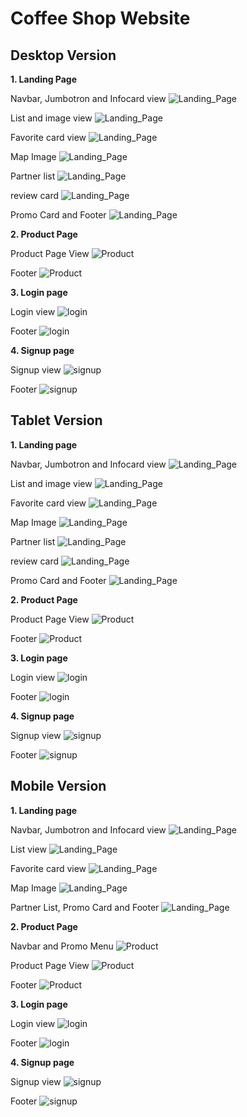 # Coffee Shop Website

## Desktop Version

**1. Landing Page**

Navbar, Jumbotron and Infocard view
![Landing_Page](https://raw.githubusercontent.com/farizian/week5/master/screenshot/landingpage/desktop/landingpage1.png)

List  and image view
![Landing_Page](https://raw.githubusercontent.com/farizian/week5/master/screenshot/landingpage/desktop/landingpage2.png)

Favorite card view
![Landing_Page](https://raw.githubusercontent.com/farizian/week5/master/screenshot/landingpage/desktop/landingpage3.png)

Map Image
![Landing_Page](https://raw.githubusercontent.com/farizian/week5/master/screenshot/landingpage/desktop/landingpage4.png)

Partner list
![Landing_Page](https://raw.githubusercontent.com/farizian/week5/master/screenshot/landingpage/desktop/landingpage5.png)

review card
![Landing_Page](https://raw.githubusercontent.com/farizian/week5/master/screenshot/landingpage/desktop/landingpage6.png)

Promo Card and Footer
![Landing_Page](https://raw.githubusercontent.com/farizian/week5/master/screenshot/landingpage/desktop/landingpage7.png)

**2. Product Page**

Product Page View
![Product](https://raw.githubusercontent.com/farizian/week5/master/screenshot/product/desktop/product1.png)

Footer
![Product](https://raw.githubusercontent.com/farizian/week5/master/screenshot/product/desktop/product2.png)

**3. Login page**

Login view
![login](https://raw.githubusercontent.com/farizian/week5/master/screenshot/login/desktop/login1.png)

Footer
![login](https://raw.githubusercontent.com/farizian/week5/master/screenshot/login/desktop/login2.png)

**4. Signup page**

Signup view
![signup](https://raw.githubusercontent.com/farizian/week5/master/screenshot/signup/desktop/signup1.png)

Footer
![signup](https://raw.githubusercontent.com/farizian/week5/master/screenshot/signup/desktop/signup2.png)

## Tablet Version

**1. Landing page**

Navbar, Jumbotron and Infocard view
![Landing_Page](https://raw.githubusercontent.com/farizian/week5/master/screenshot/landingpage/ipad/landingpage1.png)

List  and image view
![Landing_Page](https://raw.githubusercontent.com/farizian/week5/master/screenshot/landingpage/ipad/landingpage2.png)

Favorite card view
![Landing_Page](https://raw.githubusercontent.com/farizian/week5/master/screenshot/landingpage/ipad/landingpage3.png)

Map Image
![Landing_Page](https://raw.githubusercontent.com/farizian/week5/master/screenshot/landingpage/ipad/landingpage4.png)

Partner list
![Landing_Page](https://raw.githubusercontent.com/farizian/week5/master/screenshot/landingpage/ipad/landingpage5.png)

review card
![Landing_Page](https://raw.githubusercontent.com/farizian/week5/master/screenshot/landingpage/ipad/landingpage6.png)

Promo Card and Footer
![Landing_Page](https://raw.githubusercontent.com/farizian/week5/master/screenshot/landingpage/ipad/landingpage7.png)

**2. Product Page**

Product Page View
![Product](https://raw.githubusercontent.com/farizian/week5/master/screenshot/product/ipad/product1.png)

Footer
![Product](https://raw.githubusercontent.com/farizian/week5/master/screenshot/product/ipad/product2.png)

**3. Login page**

Login view
![login](https://raw.githubusercontent.com/farizian/week5/master/screenshot/login/ipad/login1.png)

Footer
![login](https://raw.githubusercontent.com/farizian/week5/master/screenshot/login/ipad/login2.png)

**4. Signup page**

Signup view
![signup](https://raw.githubusercontent.com/farizian/week5/master/screenshot/signup/ipad/signup1.png)

Footer
![signup](https://raw.githubusercontent.com/farizian/week5/master/screenshot/signup/ipad/signup2.png)

## Mobile Version

**1. Landing page**

Navbar, Jumbotron and Infocard view
![Landing_Page](https://raw.githubusercontent.com/farizian/week5/master/screenshot/landingpage/mobile/landingpage1.png)

List view
![Landing_Page](https://raw.githubusercontent.com/farizian/week5/master/screenshot/landingpage/mobile/landingpage2.png)

Favorite card view
![Landing_Page](https://raw.githubusercontent.com/farizian/week5/master/screenshot/landingpage/mobile/landingpage3.png)

Map Image
![Landing_Page](https://raw.githubusercontent.com/farizian/week5/master/screenshot/landingpage/mobile/landingpage4.png)

Partner List, Promo Card and Footer
![Landing_Page](https://raw.githubusercontent.com/farizian/week5/master/screenshot/landingpage/mobile/landingpage5.png)

**2. Product Page**

Navbar and Promo Menu
![Product](https://raw.githubusercontent.com/farizian/week5/master/screenshot/product/mobile/product1.png)

Product Page View
![Product](https://raw.githubusercontent.com/farizian/week5/master/screenshot/product/mobile/product2.png)

Footer
![Product](https://raw.githubusercontent.com/farizian/week5/master/screenshot/product/mobile/product3.png)

**3. Login page**

Login view
![login](https://raw.githubusercontent.com/farizian/week5/master/screenshot/login/mobile/login1.png)

Footer
![login](https://raw.githubusercontent.com/farizian/week5/master/screenshot/login/mobile/login2.png)

**4. Signup page**

Signup view
![signup](https://raw.githubusercontent.com/farizian/week5/master/screenshot/signup/mobile/signup1.png)

Footer
![signup](https://raw.githubusercontent.com/farizian/week5/master/screenshot/signup/mobile/signup2.png)